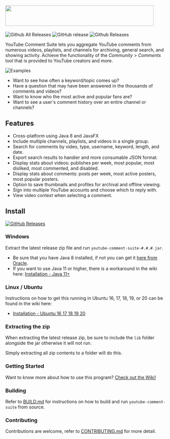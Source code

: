 # <img src="https://i.imgur.com/Uw2CJ7v.png" width="466" height="64" />

![Github All Releases](https://img.shields.io/github/downloads/mattwright324/youtube-comment-suite/total.svg?style=flat-square)
![GitHub release](https://img.shields.io/github/release/mattwright324/youtube-comment-suite.svg?style=flat-square)
![Github Releases](https://img.shields.io/github/downloads/mattwright324/youtube-comment-suite/latest/total.svg?style=flat-square)

YouTube Comment Suite lets you aggregate YouTube comments from numerous videos, playlists, and channels for archiving,
general search, and showing activity. Achieve the functionality of the *Community > Comments* tool that is provided to
YouTube creators and more.

![Examples](https://i.imgur.com/s742FqW.png)

* Want to see how often a keyword/topic comes up?
* Have a question that may have been answered in the thousands of comments and videos?
* Want to know who the most active and popular fans are?
* Want to see a user's comment history over an entire channel or channels?

## Features

* Cross-platform using Java 8 and JavaFX
* Include multiple channels, playlists, and videos in a single group.
* Search for comments by video, type, username, keyword, length, and date.
* Export search results to handier and more consumable JSON format.
* Display stats about videos: publishes per week, most popular, most disliked, most commented, and disabled.
* Display stats about comments: posts per week, most active posters, most popular posters.
* Option to save thumbnails and profiles for archival and offline viewing.
* Sign into multiple YouTube accounts and choose which to reply with.
* View video context when selecting a comment.

## Install

[![GitHub Releases](https://img.shields.io/badge/downloads-releases-brightgreen.svg?maxAge=60&style=flat-square)](https://github.com/mattwright324/youtube-comment-suite/releases)

### Windows

Extract the latest release zip file and run `youtube-comment-suite-#.#.#.jar`.

* Be sure that you have Java 8 installed, if not you can get it
  [here from Oracle](https://www.java.com/en/download/).
* If you want to use Java 11 or higher, there is a workaround in the wiki here:
  [Installation - Java 11+](https://github.com/mattwright324/youtube-comment-suite/wiki/Installation---Java-11-)

### Linux / Ubuntu

Instructions on how to get this running in Ubuntu 16, 17, 18, 19, or 20 can be found in the wiki here:

* [Installation - Ubuntu 16 17 18 19 20](https://github.com/mattwright324/youtube-comment-suite/wiki/Installation---Ubuntu-16-17-18-19-20)

### Extracting the zip

When extracting the latest release zip, be sure to include the `lib` folder alongside the jar otherwise it will not run.

Simply extracting all zip contents to a folder will do this.

### Getting Started

Want to know more about how to use this
program? [Check out the Wiki!](https://github.com/mattwright324/youtube-comment-suite/wiki/Overview-of-the-interface)

### Building

Refer to [BUILD.md](https://github.com/mattwright324/youtube-comment-suite/blob/master/BUILD.md)
for instructions on how to build and run `youtube-comment-suite` from source.

### Contributing

Contributions are welcome, refer
to [CONTRIBUTING.md](https://github.com/mattwright324/youtube-comment-suite/blob/master/CONTRIBUTING.md)
for more detail.
